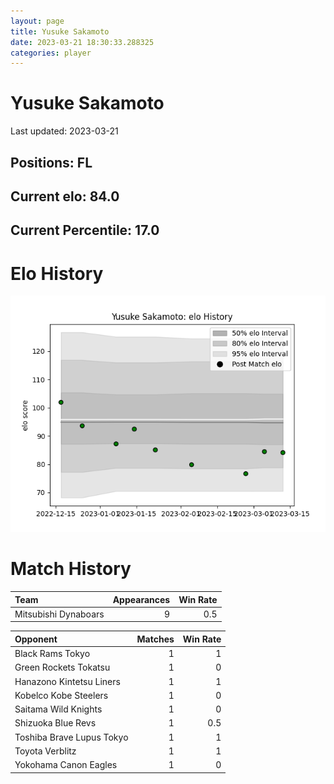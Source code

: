 ```yaml
---  
layout: page  
title: Yusuke Sakamoto  
date: 2023-03-21 18:30:33.288325  
categories: player  
---
```

# Yusuke Sakamoto


Last updated: 2023-03-21
## Positions: FL

## Current elo: 84.0

## Current Percentile: 17.0

# Elo History


![elo history](history_YusukeSakamoto.png)
# Match History


| Team                 |   Appearances |   Win Rate |
|:---------------------|--------------:|-----------:|
| Mitsubishi Dynaboars |             9 |        0.5 |

| Opponent                  |   Matches |   Win Rate |
|:--------------------------|----------:|-----------:|
| Black Rams Tokyo          |         1 |        1   |
| Green Rockets Tokatsu     |         1 |        0   |
| Hanazono Kintetsu Liners  |         1 |        1   |
| Kobelco Kobe Steelers     |         1 |        0   |
| Saitama Wild Knights      |         1 |        0   |
| Shizuoka Blue Revs        |         1 |        0.5 |
| Toshiba Brave Lupus Tokyo |         1 |        1   |
| Toyota Verblitz           |         1 |        1   |
| Yokohama Canon Eagles     |         1 |        0   |